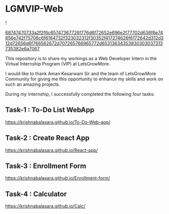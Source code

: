 # LGMVIP-Web
!       

  [68747470733a2f2f6c65747367726f776d6f72652e696e2f77702d636f6e74656e742f75706c6f6164732f323032312f30352f417274626f6172642d312d312d72656d6f766562672d707265766965772d65313634353930303037313735382e6a7067](https://github.com/KrishnaBalasara/LGMVIP-Web/assets/119056745/7253c9e9-075e-4a8c-960c-c9d951945839)

This repository is to share my workings as a Web Developer Intern in the Virtual Internship Program (VIP) at LetsGrowMore.

I would like to thank Aman Kesarwani Sir and the team of LetsGrowMore Community for giving me this opportunity to enhance my skills and work on such an amazing projects.



During my internship, I successfully completed the following four tasks:

## Task-1 : To-Do List WebApp
https://krishnabalasara.github.io/To-Do-Web-app/

## Task-2 : Create React App
https://krishnabalasara.github.io/React-app/

## Task-3 : Enrollment Form
https://krishnabalasara.github.io/Enrollment-form/

## Task-4 : Calculator 
https://krishnabalasara.github.io/Calc/

